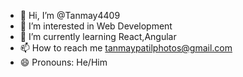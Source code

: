 - 👋 Hi, I’m @Tanmay4409
- 👀 I’m interested in Web Development
- 🌱 I’m currently learning React,Angular
- 📫 How to reach me tanmaypatilphotos@gmail.com
- 😄 Pronouns: He/Him

<!---
Tanmay4409/Tanmay4409 is a ✨ special ✨ repository because its `README.md` (this file) appears on your GitHub profile.
You can click the Preview link to take a look at your changes.
--->
